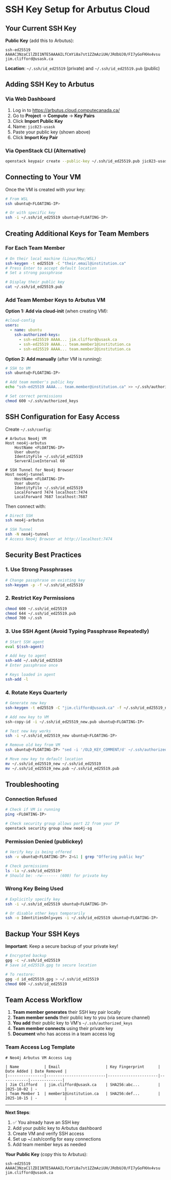 # SSH Key Setup for Arbutus Cloud

## Your Current SSH Key

**Public Key** (add this to Arbutus):
```
ssh-ed25519 AAAAC3NzaC1lZDI1NTE5AAAAILfCmYi8a7st1ZZmAziUH/JRdbUJ0/FI7yGoFKHx4vsu jim.clifford@usask.ca
```

**Location**: `~/.ssh/id_ed25519` (private) and `~/.ssh/id_ed25519.pub` (public)

## Adding SSH Key to Arbutus

### Via Web Dashboard

1. Log in to https://arbutus.cloud.computecanada.ca/
2. Go to **Project** → **Compute** → **Key Pairs**
3. Click **Import Public Key**
4. Name: `jic823-usask`
5. Paste your public key (shown above)
6. Click **Import Key Pair**

### Via OpenStack CLI (Alternative)

```bash
openstack keypair create --public-key ~/.ssh/id_ed25519.pub jic823-usask
```

## Connecting to Your VM

Once the VM is created with your key:

```bash
# From WSL
ssh ubuntu@<FLOATING-IP>

# Or with specific key
ssh -i ~/.ssh/id_ed25519 ubuntu@<FLOATING-IP>
```

## Creating Additional Keys for Team Members

### For Each Team Member

```bash
# On their local machine (Linux/Mac/WSL)
ssh-keygen -t ed25519 -C "their.email@institution.ca"
# Press Enter to accept default location
# Set a strong passphrase

# Display their public key
cat ~/.ssh/id_ed25519.pub
```

### Add Team Member Keys to Arbutus VM

**Option 1: Add via cloud-init** (when creating VM):
```yaml
#cloud-config
users:
  - name: ubuntu
    ssh-authorized-keys:
      - ssh-ed25519 AAAA... jim.clifford@usask.ca
      - ssh-ed25519 AAAA... team.member1@institution.ca
      - ssh-ed25519 AAAA... team.member2@institution.ca
```

**Option 2: Add manually** (after VM is running):
```bash
# SSH to VM
ssh ubuntu@<FLOATING-IP>

# Add team member's public key
echo "ssh-ed25519 AAAA... team.member@institution.ca" >> ~/.ssh/authorized_keys

# Set correct permissions
chmod 600 ~/.ssh/authorized_keys
```

## SSH Configuration for Easy Access

Create `~/.ssh/config`:

```
# Arbutus Neo4j VM
Host neo4j-arbutus
    HostName <FLOATING-IP>
    User ubuntu
    IdentityFile ~/.ssh/id_ed25519
    ServerAliveInterval 60

# SSH Tunnel for Neo4j Browser
Host neo4j-tunnel
    HostName <FLOATING-IP>
    User ubuntu
    IdentityFile ~/.ssh/id_ed25519
    LocalForward 7474 localhost:7474
    LocalForward 7687 localhost:7687
```

Then connect with:
```bash
# Direct SSH
ssh neo4j-arbutus

# SSH Tunnel
ssh -N neo4j-tunnel
# Access Neo4j Browser at http://localhost:7474
```

## Security Best Practices

### 1. Use Strong Passphrases
```bash
# Change passphrase on existing key
ssh-keygen -p -f ~/.ssh/id_ed25519
```

### 2. Restrict Key Permissions
```bash
chmod 600 ~/.ssh/id_ed25519
chmod 644 ~/.ssh/id_ed25519.pub
chmod 700 ~/.ssh
```

### 3. Use SSH Agent (Avoid Typing Passphrase Repeatedly)
```bash
# Start SSH agent
eval $(ssh-agent)

# Add key to agent
ssh-add ~/.ssh/id_ed25519
# Enter passphrase once

# Keys loaded in agent
ssh-add -l
```

### 4. Rotate Keys Quarterly
```bash
# Generate new key
ssh-keygen -t ed25519 -C "jim.clifford@usask.ca" -f ~/.ssh/id_ed25519_new

# Add new key to VM
ssh-copy-id -i ~/.ssh/id_ed25519_new.pub ubuntu@<FLOATING-IP>

# Test new key works
ssh -i ~/.ssh/id_ed25519_new ubuntu@<FLOATING-IP>

# Remove old key from VM
ssh ubuntu@<FLOATING-IP> "sed -i '/OLD_KEY_COMMENT/d' ~/.ssh/authorized_keys"

# Move new key to default location
mv ~/.ssh/id_ed25519_new ~/.ssh/id_ed25519
mv ~/.ssh/id_ed25519_new.pub ~/.ssh/id_ed25519.pub
```

## Troubleshooting

### Connection Refused
```bash
# Check if VM is running
ping <FLOATING-IP>

# Check security group allows port 22 from your IP
openstack security group show neo4j-sg
```

### Permission Denied (publickey)
```bash
# Verify key is being offered
ssh -v ubuntu@<FLOATING-IP> 2>&1 | grep "Offering public key"

# Check permissions
ls -la ~/.ssh/id_ed25519*
# Should be: -rw------- (600) for private key
```

### Wrong Key Being Used
```bash
# Explicitly specify key
ssh -i ~/.ssh/id_ed25519 ubuntu@<FLOATING-IP>

# Or disable other keys temporarily
ssh -o IdentitiesOnly=yes -i ~/.ssh/id_ed25519 ubuntu@<FLOATING-IP>
```

## Backup Your SSH Keys

**Important**: Keep a secure backup of your private key!

```bash
# Encrypted backup
gpg -c ~/.ssh/id_ed25519
# Save id_ed25519.gpg to secure location

# To restore:
gpg -d id_ed25519.gpg > ~/.ssh/id_ed25519
chmod 600 ~/.ssh/id_ed25519
```

## Team Access Workflow

1. **Team member generates** their SSH key pair locally
2. **Team member sends** their public key to you (via secure channel)
3. **You add** their public key to VM's `~/.ssh/authorized_keys`
4. **Team member connects** using their private key
5. **Document** who has access in a team access log

### Team Access Log Template

```
# Neo4j Arbutus VM Access Log

| Name           | Email                    | Key Fingerprint      | Date Added | Date Removed |
|----------------|--------------------------|----------------------|------------|--------------|
| Jim Clifford   | jim.clifford@usask.ca    | SHA256:abc...        | 2025-10-02 | -            |
| Team Member 1  | member1@institution.ca   | SHA256:def...        | 2025-10-15 | -            |
```

---

**Next Steps**:
1. ✅ You already have an SSH key
2. Add your public key to Arbutus dashboard
3. Create VM and verify SSH access
4. Set up ~/.ssh/config for easy connections
5. Add team member keys as needed

**Your Public Key** (copy this to Arbutus):
```
ssh-ed25519 AAAAC3NzaC1lZDI1NTE5AAAAILfCmYi8a7st1ZZmAziUH/JRdbUJ0/FI7yGoFKHx4vsu jim.clifford@usask.ca
```
